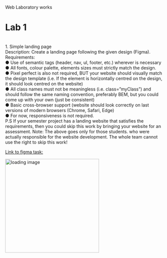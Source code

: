 Web Laboratory works
<h1>Lab 1</h1><br>
1. Simple landing page<br>
Description: Create a landing page following the given design (Figma).
Requirements:<br>
● Use of semantic tags (header, nav, ul, footer, etc.) 
wherever is necessary<br> 
● All fonts, colour palette, elements sizes must strictly match the 
design.<br>
● Pixel perfect is also not required, BUT your website should visually 
match the design template (i.e. If the element is horizontally centred 
on the design, it should look centred on the website)<br>
● All class names must not be meaningless (i.e. class=”myClass”) and
should follow the same naming convention, preferably BEM, but 
you could come up with your own (just be consistent)<br>
● Basic cross-browser support (website should look correctly on last 
versions of modern browsers (Chrome, Safari, Edge)<br>
● For now, responsiveness is not required.<br>
P.S If your semester project has a landing website that satisfies the requirements, 
then you could skip this work by bringing your website for an assessment.
Note: The above goes only for those students. who were actually responsible for the 
website development. The whole team cannot use the right to skip this work!<br>
<a href="https://www.figma.com/file/ZM6o4UFoZUq9Kup8NjV94p/LabWork1-V10">
    <p>Link to figma task:</p>
    <img src="https://upload.wikimedia.org/wikipedia/commons/a/ad/Figma-1-logo.png" width=300 alt="loading image">
</a>